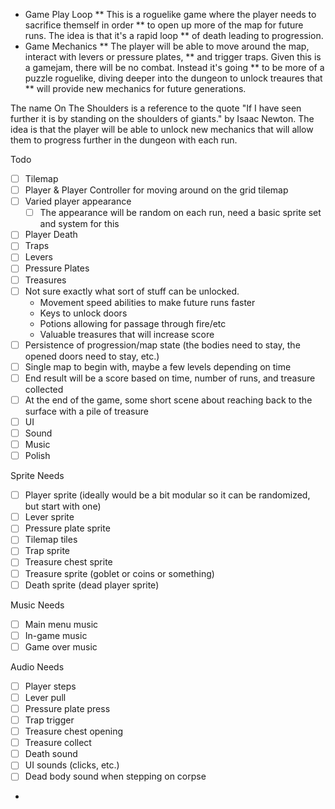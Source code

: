﻿* Game Play Loop
** This is a roguelike game where the player needs to sacrifice themself in order 
** to open up more of the map for future runs. The idea is that it's a rapid loop
** of death leading to progression. 
* Game Mechanics
** The player will be able to move around the map, interact with levers or pressure plates,
** and trigger traps. Given this is a gamejam, there will be no combat. Instead it's going
** to be more of a puzzle roguelike, diving deeper into the dungeon to unlock treaures that
** will provide new mechanics for future generations.

The name On The Shoulders is a reference to the quote "If I have seen further it is by standing on the shoulders of giants."
by Isaac Newton. The idea is that the player will be able to unlock new mechanics
that will allow them to progress further in the dungeon with each run.


Todo
* [ ] Tilemap
* [ ] Player & Player Controller for moving around on the grid tilemap
* [ ] Varied player appearance
  * [ ] The appearance will be random on each run, need a basic sprite set and system for this
* [ ] Player Death
* [ ] Traps
* [ ] Levers
* [ ] Pressure Plates
* [ ] Treasures
* [ ] Not sure exactly what sort of stuff can be unlocked.
  * Movement speed abilities to make future runs faster
  * Keys to unlock doors
  * Potions allowing for passage through fire/etc
  * Valuable treasures that will increase score
* [ ] Persistence of progression/map state (the bodies need to stay, the opened doors need to stay, etc.)
* [ ] Single map to begin with, maybe a few levels depending on time
* [ ] End result will be a score based on time, number of runs, and treasure collected
* [ ] At the end of the game, some short scene about reaching back to the surface with a pile of treasure
* [ ] UI
* [ ] Sound
* [ ] Music
* [ ] Polish

Sprite Needs
* [ ] Player sprite (ideally would be a bit modular so it can be randomized, but start with one)
* [ ] Lever sprite
* [ ] Pressure plate sprite
* [ ] Tilemap tiles
* [ ] Trap sprite
* [ ] Treasure chest sprite
* [ ] Treasure sprite (goblet or coins or something)
* [ ] Death sprite (dead player sprite)

Music Needs
* [ ] Main menu music
* [ ] In-game music
* [ ] Game over music

Audio Needs
* [ ] Player steps
* [ ] Lever pull
* [ ] Pressure plate press
* [ ] Trap trigger
* [ ] Treasure chest opening
* [ ] Treasure collect
* [ ] Death sound
* [ ] UI sounds (clicks, etc.)
* [ ] Dead body sound when stepping on corpse
* 